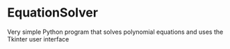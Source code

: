 # EquationSolver
Very simple Python program that solves polynomial equations and uses the Tkinter user interface
